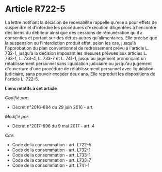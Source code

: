 # Article R722-5

La lettre notifiant la décision de recevabilité rappelle qu'elle a pour effets de suspendre et d'interdire les procédures
d'exécution diligentées à l'encontre des biens du débiteur ainsi que des cessions de rémunération qu'il a consenties et
portant sur des dettes autres qu'alimentaires. Elle précise que la suspension ou l'interdiction produit effet, selon les cas,
jusqu'à l'approbation du plan conventionnel de redressement prévu à l'article L. 732-1, jusqu'à la décision imposant les
mesures prévues aux articles L. 733-1, L. 733-4, L. 733-7 et L. 741-1, jusqu'au jugement prononçant un rétablissement
personnel sans liquidation judiciaire ou jusqu'au jugement d'ouverture d'une procédure de rétablissement personnel avec
liquidation judiciaire, sans pouvoir excéder deux ans. Elle reproduit les dispositions de l'article L. 722-5.

**Liens relatifs à cet article**

_Codifié par_:

  - Décret n°2016-884 du 29 juin 2016 - art.

_Modifié par_:

  - Décret n°2017-896 du 9 mai 2017 - art. 4

_Cite_:

  - Code de la consommation - art. L722-5
  - Code de la consommation - art. L732-1
  - Code de la consommation - art. L733-1
  - Code de la consommation - art. L733-7
  - Code de la consommation - art. L741-1

